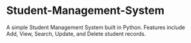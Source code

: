 # Student-Management-System
A simple Student Management System built in Python. Features include Add, View, Search, Update, and Delete student records.
